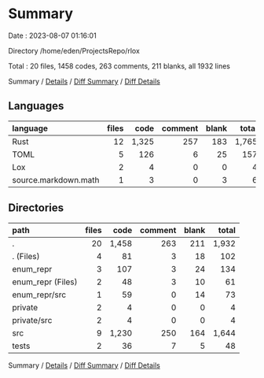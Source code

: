 # Summary

Date : 2023-08-07 01:16:01

Directory /home/eden/ProjectsRepo/rlox

Total : 20 files,  1458 codes, 263 comments, 211 blanks, all 1932 lines

Summary / [Details](details.md) / [Diff Summary](diff.md) / [Diff Details](diff-details.md)

## Languages
| language | files | code | comment | blank | total |
| :--- | ---: | ---: | ---: | ---: | ---: |
| Rust | 12 | 1,325 | 257 | 183 | 1,765 |
| TOML | 5 | 126 | 6 | 25 | 157 |
| Lox | 2 | 4 | 0 | 0 | 4 |
| source.markdown.math | 1 | 3 | 0 | 3 | 6 |

## Directories
| path | files | code | comment | blank | total |
| :--- | ---: | ---: | ---: | ---: | ---: |
| . | 20 | 1,458 | 263 | 211 | 1,932 |
| . (Files) | 4 | 81 | 3 | 18 | 102 |
| enum_repr | 3 | 107 | 3 | 24 | 134 |
| enum_repr (Files) | 2 | 48 | 3 | 10 | 61 |
| enum_repr/src | 1 | 59 | 0 | 14 | 73 |
| private | 2 | 4 | 0 | 0 | 4 |
| private/src | 2 | 4 | 0 | 0 | 4 |
| src | 9 | 1,230 | 250 | 164 | 1,644 |
| tests | 2 | 36 | 7 | 5 | 48 |

Summary / [Details](details.md) / [Diff Summary](diff.md) / [Diff Details](diff-details.md)